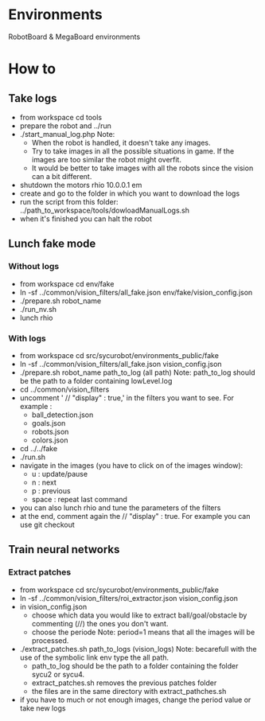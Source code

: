 Environments
============

RobotBoard &amp; MegaBoard environments

# How to #
## Take logs ##

   * from workspace cd tools
   * prepare the robot and ../run
   * ./start_manual_log.php
    Note:
      * When the robot is handled, it doesn't take any images.
      * Try to take images in all the possible situations in game.
        If the images are too similar the robot might overfit.
      * It would be better to take images with all the robots
        since the vision can a bit different.
   * shutdown the motors rhio 10.0.0.1 em
   * create and go to the folder in which you want to download the logs
   * run the script from this folder: ../path_to_workspace/tools/dowloadManualLogs.sh
   * when it's finished you can halt the robot

## Lunch fake mode ##
### Without logs ###

   * from workspace cd env/fake
   * ln -sf ../common/vision_filters/all_fake.json env/fake/vision_config.json
   * ./prepare.sh robot_name
   * ./run_nv.sh
   * lunch rhio

### With logs ###

   * from workspace cd src/sycurobot/environments_public/fake
   * ln -sf ../common/vision_filters/all_fake.json vision_config.json
   * ./prepare.sh robot_name path_to_log (all path)
     Note: path_to_log should be the path to a folder containing lowLevel.log
   * cd ../common/vision_filters
   * uncomment ' //  "display" : true,' in the filters you want to see. For example :
       * ball_detection.json
       * goals.json
       * robots.json
       * colors.json
   * cd ../../fake
   * ./run.sh
   * navigate in the images (you have to click on of the images window):
       * u : update/pause
       * n : next
       * p : previous
       * space : repeat last command
   * you can also lunch rhio and tune the parameters of the filters
   * at the end, comment again the // "display" : true. For example you can use git checkout

## Train neural networks ##
### Extract patches ###

   * from workspace cd src/sycurobot/environments_public/fake
   * ln -sf ../common/vision_filters/roi_extractor.json vision_config.json
   * in vision_config.json
       * choose which data you would like to extract
         ball/goal/obstacle by commenting (//) the ones you don't want.
       * choose the periode
         Note: period=1 means that all the images will be processed.
   * ./extract_patches.sh path_to_logs (vision_logs)
     Note: becarefull with the use of the symbolic link env
           type the all path.
       * path_to_log should be the path to a folder containing the folder sycu2 or sycu4.
       * extract_patches.sh removes the previous patches folder
       * the files are in the same directory with extract_pathches.sh 
   * if you have to much or not enough images, change the period value or take new logs
